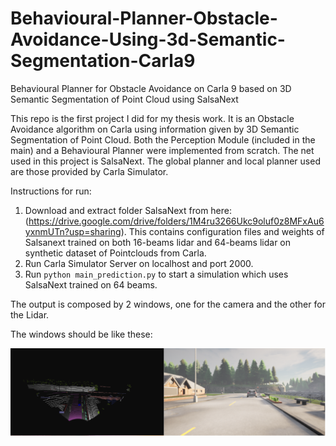 # Behavioural-Planner-Obstacle-Avoidance-Using-3d-Semantic-Segmentation-Carla9
Behavioural Planner for Obstacle Avoidance on Carla 9 based on 3D Semantic Segmentation of Point Cloud using SalsaNext

This repo is the first project I did for my thesis work.
It is an Obstacle Avoidance algorithm on Carla using information given by 3D Semantic Segmentation of Point Cloud.
Both the Perception Module (included in the main) and a Behavioural Planner were implemented from scratch.
The net used in this project is SalsaNext.
The global planner and local planner used are those provided by Carla Simulator.

Instructions for run:

1. Download and extract folder SalsaNext from here: (https://drive.google.com/drive/folders/1M4ru3266Ukc9oluf0z8MFxAu6yxnmUTn?usp=sharing). This contains configuration files and weights of Salsanext trained on both 16-beams lidar and 64-beams lidar on synthetic dataset of Pointclouds from Carla.
2. Run Carla Simulator Server on localhost and port 2000.
3. Run `python main_prediction.py` to start a simulation which uses SalsaNext trained on 64 beams.

The output is composed by 2 windows, one for the camera and the other for the Lidar.

The windows should be like these:

![Output screen](https://github.com/marius12233/Behavioural-Planner-Obstacle-Avoidance-Using-3d-Semantic-Segmentation-Carla9/blob/main/images/Untitled%20Diagram.drawio.png)


